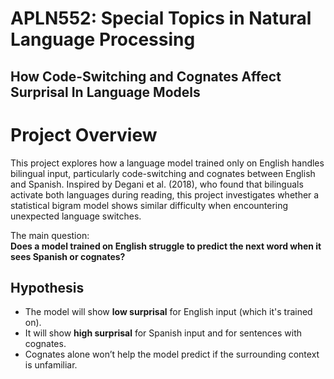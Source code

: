 # APLN552: Special Topics in Natural Language Processing
## How Code-Switching and Cognates Affect Surprisal In Language Models 

# Project Overview

This project explores how a language model trained only on English handles bilingual input, particularly code-switching and cognates between English and Spanish. Inspired by Degani et al. (2018), who found that bilinguals activate both languages during reading, this project investigates whether a statistical bigram model shows similar difficulty when encountering unexpected language switches.

The main question:  
**Does a model trained on English struggle to predict the next word when it sees Spanish or cognates?**

## Hypothesis

- The model will show **low surprisal** for English input (which it's trained on).
- It will show **high surprisal** for Spanish input and for sentences with cognates.
- Cognates alone won’t help the model predict if the surrounding context is unfamiliar.
